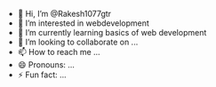 - 👋 Hi, I’m @Rakesh1077gtr
- 👀 I’m interested in webdevelopment
- 🌱 I’m currently learning basics of web development
- 💞️ I’m looking to collaborate on ...
- 📫 How to reach me ...
- 😄 Pronouns: ...
- ⚡ Fun fact: ...

<!---
Rakesh1077gtr/Rakesh1077gtr is a ✨ special ✨ repository because its `README.md` (this file) appears on your GitHub profile.
You can click the Preview link to take a look at your changes.
--->
